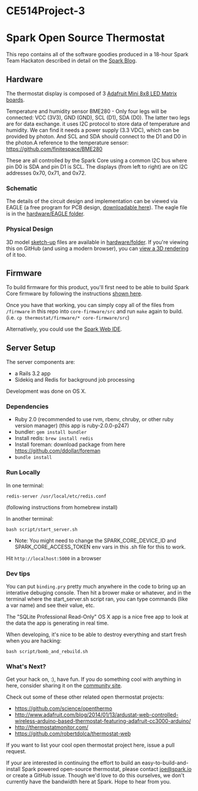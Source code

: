 # CE514Project-3
Spark Open Source Thermostat
============================

This repo contains all of the software goodies produced in a 18-hour Spark Team Hackaton described in detail on the [Spark Blog](http://blog.spark.io/2014/01/17/open-source-thermostat).



## Hardware


The thermostat display is composed of 3
[Adafruit Mini 8x8 LED Matrix boards](http://www.adafruit.com/products/870#Technical_Details).


Temperature and humidity sensor BME280 - Only four legs will be connected: VCC  (3V3), GND (GND), SCL (D1), SDA (D0). The latter two legs are for data exchange. it uses I2C protocol to store data of temperature and humidity.  We can find it needs a power supply (3.3 VDC), which can be provided by photon. And SCL and SDA should connect to the D1 and D0 in the photon.A reference to the temperature sensor: https://github.com/finitespace/BME280

These are all controlled by the Spark Core using a
common I2C bus where pin D0 is SDA and pin D1 is SCL.
The displays (from left to right) are on I2C addresses
0x70, 0x71, and 0x72.

### Schematic

The details of the circuit design and implementation can be viewed via EAGLE (a free program for PCB design, [downloadable here](http://www.cadsoftusa.com/download-eagle/)).
The eagle file is in the [hardware/EAGLE folder](hardware/EAGLE).

### Physical Design

3D model [sketch-up](http://www.sketchup.com/products/sketchup-make) files are available in [hardware/folder](hardware/CAD).
If you're viewing this on GitHub (and using a modern browser), you can [view a 3D rendering](hardware/CAD/thermostat.stl) of it too.

## Firmware

To build firmware for this product, you'll first need to be able to build Spark Core firmware by following the instructions
[shown here](https://github.com/spark/core-firmware).

Once you have that working, you can simply copy all of the files from `/firmware` in this repo into `core-firmware/src` and run `make` again to build.  (i.e. `cp thermostat/firmware/* core-firmware/src`)

Alternatively, you could use the [Spark Web IDE](https://www.spark.io).

## Server Setup

The server components are:
* a Rails 3.2 app
* Sidekiq and Redis for background job processing

Development was done on OS X.

### Dependencies

* Ruby 2.0 (recommended to use rvm, rbenv, chruby, or other ruby version manager) (this app is ruby-2.0.0-p247)
* bundler: `gem install bundler`
* Install redis: `brew install redis`
* Install foreman: download package from here https://github.com/ddollar/foreman
* `bundle install`

### Run Locally

In one terminal:

    redis-server /usr/local/etc/redis.conf

(following instructions from homebrew install)

In another terminal:

    bash script/start_server.sh

* Note: You might need to change the SPARK_CORE_DEVICE_ID and SPARK_CORE_ACCESS_TOKEN env vars in this .sh file
  for this to work.

Hit `http://localhost:5000` in a browser

### Dev tips

You can put `binding.pry` pretty much anywhere in the code to bring up an interative debuging console.
Then hit a brower make or whatever, and in the terminal where the start_server.sh script ran, you can type commands (like a var name) and see their value, etc.

The "SQLite Professional Read-Only" OS X app is a nice free app to look at the data the app is generating in real time.

When developing, it's nice to be able to destroy everything and start fresh when you are hacking:

    bash script/bomb_and_rebuild.sh

### What's Next?

Get your hack on, :), have fun. If you do something cool with anything in here, consider sharing it on the [community site](http://community.sparkdevices.com).

Check out some of these other related open thermostat projects:

* https://github.com/science/openthermo
* http://www.adafruit.com/blog/2014/01/13/ardustat-web-controlled-wireless-arduino-based-thermostat-featuring-adafruit-cc3000-arduino/
* http://thermostatmonitor.com/
* https://github.com/robertdolca/thermostat-web

If you want to list your cool open thermostat project here, issue a pull request.

If your are interested in continuing the effort to build an easy-to-build-and-install Spark powered open-source thermostat, please contact joe@spark.io or create a GitHub issue.
Though we'd love to do this ourselves, we don't currently have the bandwidth here at Spark. Hope to hear from you.
